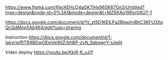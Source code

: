 https://www.figma.com/file/AEHcO4aGK7jHx96SK67Gn3/Untitled?type=design&node-id=0%3A1&mode=design&t=MZRXAo19RsrGtlU7-1

https://docs.google.com/document/d/1V_zt5D1KElLPa2BjepImBhC3KFU3XqQcQdMnp5Ab464/edit?usp=sharing

Instruction
https://docs.google.com/document/d/1-lakvripfRTR4BDwOEmVe90ZrbhBP-zvN_9abqwrY-s/edit

Video deploy
https://youtu.be/Kkj9-K_yJiY
